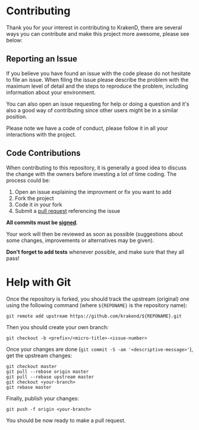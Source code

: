 # Contributing

Thank you for your interest in contributing to KrakenD, there are several ways
you can contribute and make this project more awesome, please see below:

## Reporting an Issue

If you believe you have found an issue with the code please do not hesitate to file an issue. When
filing the issue please describe the problem with the maximum level of detail
and the steps to reproduce the problem, including information about your
environment.

You can also open an issue requesting for help or doing a question and it's
also a good way of contributing since other users might be in a similar
position.

Please note we have a code of conduct, please follow it in all your interactions with the project.

## Code Contributions

When contributing to this repository, it is generally a good idea to discuss
the change with the owners before investing a lot of time coding. The process
could be:

1. Open an issue explaining the improvment or fix you want to add
2. Fork the project
3. Code it in your fork
4. Submit a [pull request](https://help.github.com/articles/creating-a-pull-request) referencing the issue

**All commits must be [signed](https://docs.github.com/en/authentication/managing-commit-signature-verification/signing-commits)**.

Your work will then be reviewed as soon as possible (suggestions about some
changes, improvements or alternatives may be given).

**Don't forget to add tests** whenever possible, and make sure that they all pass!

# Help with Git

Once the repository is forked, you should track the upstream (original) one
using the following command (where `${REPONAME}` is the repository name):

    git remote add upstream https://github.com/krakend/${REPONAME}.git

Then you should create your own branch:

    git checkout -b <prefix>/<micro-title>-<issue-number>

Once your changes are done (`git commit -S -am '<descriptive-message>'`), get the
upstream changes:

    git checkout master
    git pull --rebase origin master
    git pull --rebase upstream master
    git checkout <your-branch>
    git rebase master

Finally, publish your changes:

    git push -f origin <your-branch>

You should be now ready to make a pull request.
